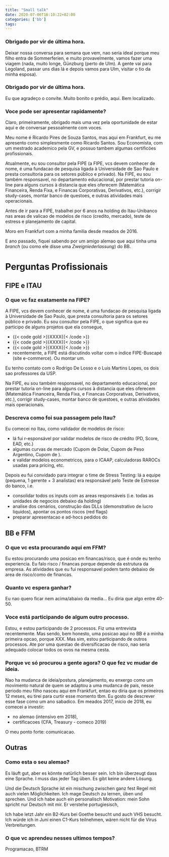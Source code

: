 ```yaml
---
title: "Small talk"
date: 2020-07-06T16:10:22+02:00
categories: ['bb']
tags:
---
```


### Obrigado por vir de última hora.
Deixar nossa conversa para semana que vem, nao seria ideal porque meu filho entra de Sommerferien, e muito provavelmente, vamos fazer uma viagem (nada, muito longe, Günzburg (perto de Ulm). A gente vai para Legoland, passar uns dias lá e depois vamos para Ulm, visitar o tio da minha esposa).

### Obrigado por vir de última hora.
Eu que agradeço o convite. Muito bonito o prédio, aqui. Bem localizado.  

### Voce pode ser apresentar rapidamente?
Claro, primeiramente, obrigado mais uma vez pela oportunidade de estar aqui e de conversar pessoalmente com voces.

Meu nome é Ricardo Pires de Souza Santos, mas aqui em Frankfurt, eu me apresento como simplesmente como Ricardo Santos.
Sou Economista, com um mestrado academico pela GV, e possuo tambem algumas certificöes profissionais.

Atualmente, eu sou consultor pela FIPE (a FIPE, vcs devem conhecer de nome, é uma fundacao de pesquisa ligada à Universidade de Sao Paulo e presta consultoria para os setores público e privado). Na FIPE, eu sou também responsavel, no departamento educacional, por prestar tutoria on-line para alguns cursos à distancia que eles oferecem (Matemática Financeira, Renda Fixa, e Financas Corporativas, Derivativos, etc.), corrigir study-cases, montar banco de questoes, e outras atividades mais operacionais.

Antes de ir para a FIPE, trabalhei por 6 anos na holding do Itau-Unibanco nas areas de valicao de modelos de risco (credito, mercado), teste de estress e planejamento de capital.

Moro em Frankfurt com a minha familia desde meados de 2016. 

E ano passado, fiquei sabendo por um amigo alemao que aqui tinha uma _branch_ (ou como ele disse uma _Zweigniederlassung_) do BB. 

# Perguntas Profissionais
## FIPE e ITAU
### O que vc faz exatamente na FIPE?
A FIPE, vcs devem conhecer de nome, é uma fundacao de pesquisa ligada à Universidade de Sao Paulo, que presta consultoria para os setores público e privado. Eu sou consultor pela FIPE, o que significa que eu participo de alguns projetos que ela consegue, 
- {{< code gold >}}XXXX{{< /code >}}
- {{< code gold >}}XXXX{{< /code >}}
- {{< code gold >}}XXXX{{< /code >}}
- recentemente, a FIPE está discutindo voltar com o indice FIPE-Buscapé (site e-commerce). Ou montar um.   

Eu tenho contato com o Rodrigo De Losso e o Luis Martins Lopes, os dois sao professores da USP.

Na FIPE, eu sou também responsavel, no departamento educacional, por prestar tutoria on-line para alguns cursos à distancia que eles oferecem (Matemática Financeira, Renda Fixa, e Financas Corporativas, Derivativos, etc.), corrigir study-cases, montar banco de questoes, e outras atividades mais operacionais.

### Descreva como foi sua passagem pelo Itau?
Eu comecei no Itau, como validador de modelos de risco:
- lá fui r-esponsável por validar modelos de risco de crédito (PD, Score, EAD, etc.)
- algumas curvas de mercado (Cupom de Dolar, Cupom de Peso Argentino, Cupom de ).
- e validar modelos econometricos, para o ICAAP, calculadoras RAROCs usadas para pricing, etc.

Depois eu fui convidado para integrar o time de Stress Testing: lá a equipe (pequena, 1 gerente + 3 analistas) era responsàvel pelo Teste de Estresse do banco, i.e.
- consolidar todos os inputs com as areas responsáveis (i.e. todas as unidades de negocios debaixo da holding)
- analise dos cenários, construção das DLLs (demonstrativo de lucro liquidos), apontar os pontos riscos (red flags)
- preparar apresentacao e ad-hocs pedidos do 

## BB e FFM
### O que vc esta procurando aqui em FFM?
Eu estou procurando uma posicao em financas/risco, que é onde eu tenho experiencia. Eu falo risco / financas porque depende da estrutura da empresa. As atividades que eu fui responsavel podem tanto debaixo de area de risco/como de financas.

### Quanto vc espera ganhar?
Eu nao quero ficar nem acima/abaixo da media... Eu diria que algo entre 40-50.

### Voce está participando de algum outro processo.
Estou, e estou participando de 2 processos. Fiz uma entrevista recentemente. Mas sendo, bem honesto, uma posicao aqui no BB é a minha primeira opcao, porque XXX. Mas sim, estou participando de outros processos. Ate por uma questao de diversificacao de risco, nao seria adequado colocar todos os ovos na mesma cesta.

### Porque vc só procurou a gente agora? O que fez vc mudar de ideia.
Nao ha mudanca de ideia/postura, planejamento, eu enxergo como um movimento natural de quem se adaptou a uma mudanca de pais, nesse periodo meu filho nasceu aqui em Frankfurt, entao eu diria que os primeiros 12 meses, eu tirei para curtir esse momento tbm. Eu gosto de descrever esse fase como um ano sabadico. Em meados 2017, inicio de 2018, eu comecei a investir:
- no alemao (intensivo em 2018), 
- certificacoes (CFA, Treasury - comeco 2019)

O meu ponto forte: comunicacao.

## Outras
### Como esta o seu alemao?
Es läuft gut, aber es könnte natürlich besser sein. Ich bin überzeugt dass eine Sprache. I muss das jeder Tag üben. Es gibt keine andere Lösung. 

Und die Deutsch Sprache ist ein mischung zwischen ganz fest Regel mit auch vielen Möglichkeiten. Ich mage Deutsch zu lernen, üben und sprechen. Und ich habe auch ein personalisch Motivation: mein Sohn spricht nur Deutsch mit mir. Er verstehe portugiesisch,

Ich habe letzt Jahr ein B2-Kurs bei Goethe besucht und auch VHS besucht. Ich würde ich in Juni einen C1-Kurs teilnehmen, wären nicht für die Virus Verbreitungen.

### O que vc aprendeu nesses ultimos tempos?
Programacao, BTRM



